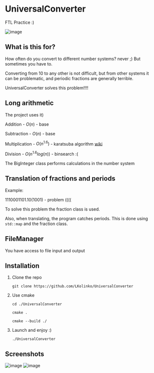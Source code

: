 # UniversalConverter
FTL Practice :)

![image](https://github.com/LKolinko/UniversalConverter/assets/131384241/4ffb01a8-9387-4ef7-ac5e-56db885ff726)

## What is this for?
How often do you convert to different number systems? never ;)
But sometimes you have to.

Converting from 10 to any other is not difficult, but from other systems it can be problematic, and periodic fractions are generally terrible.

UniversalConverter solves this problem!!!!

## Long arithmetic
The project uses it)

Addition - $O(n)$ - base

Subtraction - $O(n)$ - base

Multiplication - $O(n^{1.6})$ - karatsuba algorithm [wiki](https://ru.wikipedia.org/wiki/%D0%90%D0%BB%D0%B3%D0%BE%D1%80%D0%B8%D1%82%D0%BC_%D0%9A%D0%B0%D1%80%D0%B0%D1%86%D1%83%D0%B1%D1%8B)

Division - $O(n^{1.6}log(n))$ - binsearch :(

The BigInteger class performs calculations in the number system

## Translation of fractions and periods
Example:

$1110001101.10(1001)$ - problem ((((

To solve this problem the fraction class is used.

Also, when translating, the program catches periods. This is done using `std::map` and the fraction class.

## FileManager

You have access to file input and output

## Installation

1) Clone the repo

   `git clone https://github.com/LKolinko/UniversalConverter`

4) Use cmake

   `cd ./UniversalConverter`

   `cmake .`

   `cmake --build ./`

3) Launch and enjoy :)

   `./UniversalConverter`

## Screenshots

![image](https://github.com/LKolinko/UniversalConverter/assets/131384241/c2d46f6d-e55a-4464-87d5-8bbaad103078)
![image](https://github.com/LKolinko/UniversalConverter/assets/131384241/b71473ba-6153-448b-891f-d44bfc73293d)


